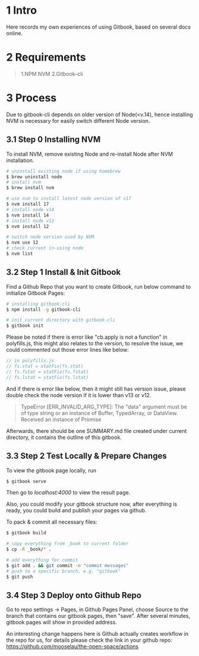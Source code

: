 # 1 Intro
Here records my own experiences of using Gitbook, based on several docs online.

# 2 Requirements
> 1.NPM NVM
> 2.Gitbook-cli

# 3 Process
Due to gitbook-cli depends on older version of Node(\<v.14), hence installing NVM is necessary for easily switch different Node version.

## 3.1 Step 0 Installing NVM
To install NVM, remove existing Node and re-install Node after NVM installation.

```sh
# uninstall existing node if using homebrew
$ brew uninstall node
# install nvm
$ brew install nvm

# use nvm to install latest node version of v17
$ nvm install 17
# install node v14
$ nvm install 14
# install node v12
$ nvm install 12

# switch node version used by NVM
$ nvm use 12
# check current in-using node
$ nvm list
```

## 3.2 Step 1 Install & Init Gitbook
Find a Github Repo that you want to create Gitbook, run below command to initialize Gitbook Pages:

```sh
# installing gitbook-cli
$ npm install -g gitbook-cli

# init current directory with gitbook-cli
$ gitbook init
```

Please be noted if there is error like "cb.apply is not a function" in polyfills.js, this might also relates to the version, to resolve the issue, we could commented out those error lines like below:

```javascript
// in polyfills.js
// fs.stat = statFix(fs.stat)
// fs.fstat = statFix(fs.fstat)
// fs.lstat = statFix(fs.lstat)
```

And if there is error like below, then it might still has version issue, please double check the node version if it is lower than v13 or v12.

>TypeError [ERR_INVALID_ARG_TYPE]: The "data" argument must be of type string or an instance of Buffer, TypedArray, or DataView. Received an instance of Promise

Afterwards, there should be one SUMMARY.md file created under current directory, it contains the outline of this gitbook. 

## 3.3 Step 2 Test Locally & Prepare Changes
To view the gitbook page locally, run

```sh
$ gitbook serve
```

Then go to _localhost:4000_ to view the result page.

Also, you could modify your gitbook structure now, after everything is ready, you could build and publish your pages via github.

To pack & commit all necessary files:

```sh
$ gitbook build

# copy everything from _book to current folder
$ cp -R _book/* .

# add everything for commit
$ git add . && git commit -m "commit messages"
# push to a specific branch, e.g. "gitbook"
$ git push
```

## 3.4 Step 3 Deploy onto Github Repo
Go to repo settings -> Pages, in Github Pages Panel, choose Source to the branch that contains our gitbook pages, then "save". After several minutes, gitbook pages will show in provided address.

An interesting change happens here is Github actually creates workflow in the repo for us, for details please check the link in your github repo: https://github.com/mooselau/the-open-space/actions

